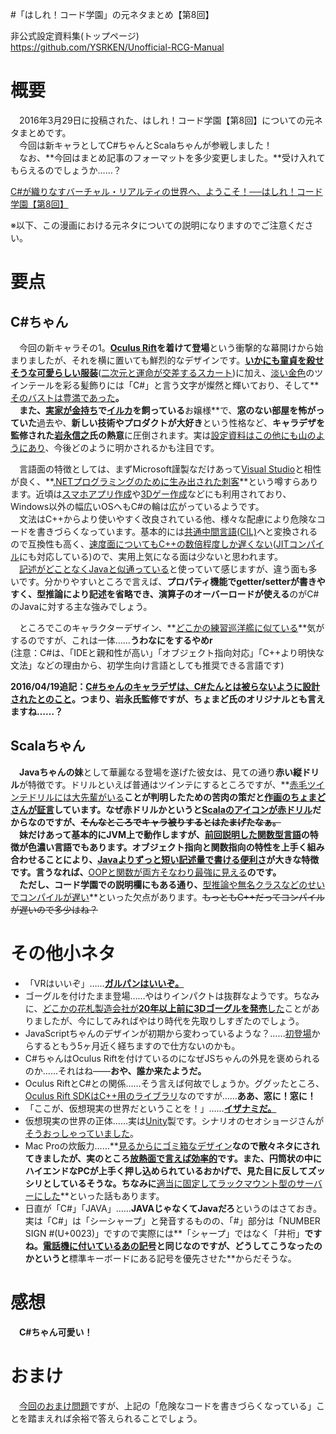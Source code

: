 #「はしれ！コード学園」の元ネタまとめ【第8回】

非公式設定資料集(トップページ)  
https://github.com/YSRKEN/Unofficial-RCG-Manual

# 概要
　2016年3月29日に投稿された、はしれ！コード学園【第8回】についての元ネタまとめです。  
　今回は新キャラとしてC#ちゃんとScalaちゃんが参戦しました！  
　なお、**今回はまとめ記事のフォーマットを多少変更しました。**受け入れてもらえるのでしょうか……？

[C#が織りなすバーチャル・リアルティの世界へ、ようこそ！──はしれ！コード学園【第8回】](https://codeiq.jp/magazine/2016/03/39291/)

※以下、この漫画における元ネタについての説明になりますのでご注意ください。

# 要点
## C#ちゃん
　今回の新キャラその1。**[Oculus Rift](http://gigazine.net/news/20160329-oculus-rift-shipped/)を着けて登場**という衝撃的な幕開けから始まりましたが、それを横に置いても鮮烈的なデザインです。**[いかにも童貞を殺せそうな可愛らしい服装](https://twitter.com/t_s_ink/status/694120396035993600)**([二次元と運命が交差するスカート](http://shop.nos-project.jp/fs/line/gd497))に加え、[淡い金色](https://twitter.com/chomado/status/715429941605588993)のツインテールを彩る髪飾りには「C#」と言う文字が燦然と輝いており、そして**[そのバストは豊満であった](http://dic.pixiv.net/a/%E3%81%9D%E3%81%AE%E3%83%90%E3%82%B9%E3%83%88%E3%81%AF%E8%B1%8A%E6%BA%80%E3%81%A7%E3%81%82%E3%81%A3%E3%81%9F)**。  
　また、[実家が金持ち](https://www.microsoft.com/)で[イルカ](http://dic.nicovideo.jp/a/%E3%82%AB%E3%82%A4%E3%83%AB%28%E3%82%A4%E3%83%AB%E3%82%AB%29)を飼っている**お嬢様**で、**窓のない部屋を怖がっていた**過去や、**新しい技術やプロダクトが大好き**という性格など、**キャラデザを監修された[岩永信之](http://ufcpp.net/about_me/)氏の熱意**に圧倒されます。実は[設定資料はこの他にも山のようにあり](https://twitter.com/chomado/status/714665471325306880)、今後どのように明かされるかも注目です。

　言語面の特徴としては、まずMicrosoft謹製なだけあって[Visual Studio](https://www.microsoft.com/ja-jp/dev/default.aspx)と相性が良く、**[.NETプログラミングのために生み出された刺客](http://nadia.kabe.to/bluewater/dotNet/dotNetIntro.html)**という噂すらあります。近頃は[スマホアプリ作成](http://www.xlsoft.com/jp/products/xamarin/)や[3Dゲー作成](http://japan.unity3d.com/)などにも利用されており、Windows以外の幅広いOSへもC#の輪は広がっているようです。  
　文法はC++からより使いやすく改良されている他、様々な配慮により危険なコードを書きづらくなっています。基本的には[共通中間言語(CIL)](https://codezine.jp/article/detail/2624)へと変換されるので互換性も高く、[速度面についてもC++の数倍程度しか遅くない](http://spheresofa.net/blog/?p=912)([JITコンパイル](http://ufcpp.net/study/csharp/framework/fwjitcompilation/)にも対応している)ので、実用上気になる面は少ないと思われます。  
　[記述がどことなくJavaと似通っている](http://ufcpp.net/study/csharp/ab_csspec.html)と使っていて感じますが、違う面も多いです。分かりやすいところで言えば、**プロパティ機能でgetter/setterが書きやすく、型推論により記述を省略でき、演算子のオーバーロードが使える**のがC#のJavaに対する主な強みでしょう。

　ところでこのキャラクターデザイン、**[どこかの練習巡洋艦に似ている](https://twitter.com/YSRKEN/status/714701325460701186)**気がするのですが、これは一体……**うわなにをするやめr**  
(注意：C#は、「IDEと親和性が高い」「オブジェクト指向対応」「C++より明快な文法」などの理由から、初学生向け言語としても推奨できる言語です)

**2016/04/19追記：[C#ちゃんのキャラデザは、C#たんとは被らないように設計されたとのこと](https://twitter.com/chomado/status/722242444423618561)。つまり、岩永氏監修ですが、ちょまど氏のオリジナルとも言えますね……？**

## Scalaちゃん
　**Javaちゃんの妹**として華麗なる登場を遂げた彼女は、見ての通り**赤い縦ドリル**が特徴です。ドリルといえば普通はツインテにするところですが、**[赤毛ツインテドリルには大先輩がいる](https://www.google.co.jp/search?q=重音テト&tbm=isch)**ことが判明したための苦肉の策だと[作画のちょまどさんが証言](https://twitter.com/chomado/status/713961820143226880)しています。なぜ赤ドリルかというと[Scalaのアイコンが赤ドリル](https://www.google.co.jp/search?q=Scala&tbm=isch)だからなのですが、~~そんなところでキャラ被りするとはたまげたなぁ。~~  
　妹だけあって基本的にJVM上で動作しますが、[前回説明した関数型言語](https://github.com/YSRKEN/Unofficial-RCG-Manual/blob/master/article/7.md)の特徴が色濃い言語でもあります。オブジェクト指向と関数指向の特性を上手く組み合わせることにより、[Javaよりずっと短い記述量で書ける便利さ](https://sites.google.com/site/scalajp/home/documentation/introduction)が大きな特徴です。言うなれば、**[OOPと関数が両方そなわり最強に見える](http://dic.pixiv.net/a/%E5%85%89%E3%81%A8%E9%97%87%E3%81%8C%E4%B8%A1%E6%96%B9%E3%81%9D%E3%81%AA%E3%82%8F%E3%82%8A%E6%9C%80%E5%BC%B7%E3%81%AB%E8%A6%8B%E3%81%88%E3%82%8B)**のです。  
　ただし、コード学園での説明欄にもある通り、**[型推論や無名クラスなどのせいでコンパイルが遅い](http://www.slideshare.net/kiris60/scala-benchmarks)**といった欠点があります。~~もっともC++だってコンパイルが遅いので多少はね？~~

# その他小ネタ
- 「VRはいいぞ」……**[ガルパンはいいぞ。](http://dic.nicovideo.jp/a/%E3%82%AC%E3%83%AB%E3%83%91%E3%83%B3%E3%81%AF%E3%81%84%E3%81%84%E3%81%9E)**
- ゴーグルを付けたまま登場……やはりインパクトは抜群なようです。ちなみに、[どこかの花札製造会社が**20年以上前に3Dゴーグルを発売**した](https://twitter.com/idonum/status/667343702134669313)ことがありましたが、今にしてみればやはり時代を先取りしすぎたのでしょう。
- JavaScriptちゃんのデザインが初期から変わっているような？……[初登場](https://codeiq.jp/magazine/2015/10/30057/)からするともう5ヶ月近く経ちますので仕方ないのかも。
- C#ちゃんはOculus Riftを付けているのになぜJSちゃんの外見を褒められるのか……それはね――**おや、誰か来たようだ。**
- Oculus RiftとC#との関係……そう言えば何故でしょうか。ググッたところ、[Oculus Rift SDKはC++用のライブラリ](http://shaga-workshop.net/diary/20150531.html)なのですが……**ああ、窓に！窓に！**
- 「ここが、仮想現実の世界だということを！」……**[イザナミだ。](http://dic.nicovideo.jp/a/%E3%82%A4%E3%82%B6%E3%83%8A%E3%83%9F%E3%81%A0)**
- 仮想現実の世界の正体……実は[Unity](http://japan.unity3d.com/)製です。シナリオのセオショージさんが[そうおっしゃっていました](https://twitter.com/theodoorjp/status/714831106739056640)。
- Mac Proの炊飯力……**[見るからにゴミ箱なデザイン](http://ameblo.jp/ducabaka/entry-11570234894.html)**なので散々ネタにされてきましたが、実のところ[放熱面で言えば効率的](http://mikkagashi.cocolog-nifty.com/kasukadari/2013/10/macpro-859f.html)です。また、円筒状の中にハイエンドなPCが上手く押し込められているおかげで、見た目に反してズッシリとしているそうな。ちなみに**[適当に固定してラックマウント型のサーバーにした](http://gigazine.net/news/20150507-mac-pro-server/)**といった話もあります。
- 日直が「C#」「JAVA」……**JAVAじゃなくてJavaだろ**というのはさておき。実は「C#」は「シーシャープ」と発音するものの、「#」部分は「NUMBER SIGN #(U+0023)」ですので実際には**「シャープ」ではなく「井桁」**ですね。[電話機に付いているあの記号](http://matome.naver.jp/odai/2141175791053555201)と同じなのですが、どうしてこうなったのかというと**標準キーボードにある記号を優先させた**からだそうな。

# 感想
　**C#ちゃん可愛い！**

# おまけ
　[今回のおまけ問題](https://codeiq.jp/q/2731)ですが、上記の「危険なコードを書きづらくなっている」ことを踏まえれば余裕で答えられることでしょう。
